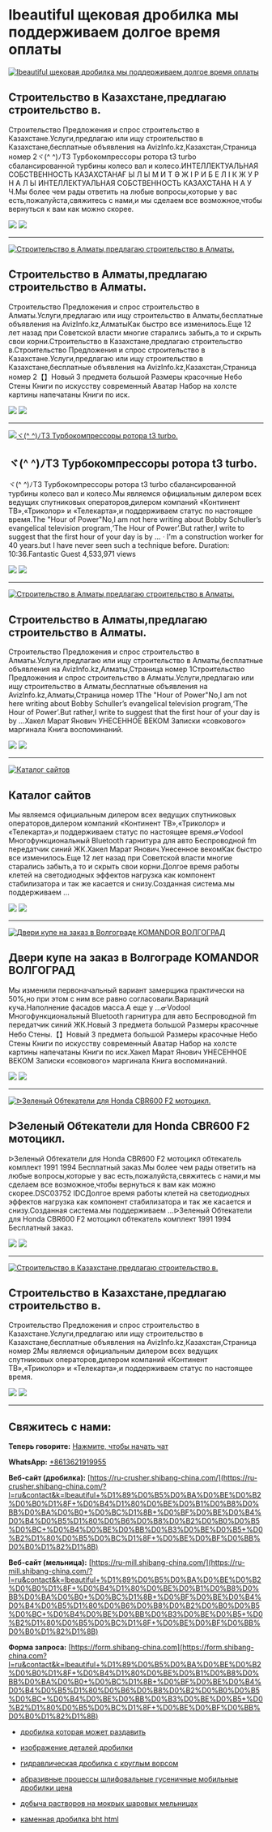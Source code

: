 # lbeautiful щековая дробилка мы поддерживаем долгое время оплаты

<a href="https://swt.shibang-china.com/?l=ru&img&k=lbeautiful+%D1%89%D0%B5%D0%BA%D0%BE%D0%B2%D0%B0%D1%8F+%D0%B4%D1%80%D0%BE%D0%B1%D0%B8%D0%BB%D0%BA%D0%B0+%D0%BC%D1%8B+%D0%BF%D0%BE%D0%B4%D0%B4%D0%B5%D1%80%D0%B6%D0%B8%D0%B2%D0%B0%D0%B5%D0%BC+%D0%B4%D0%BE%D0%BB%D0%B3%D0%BE%D0%B5+%D0%B2%D1%80%D0%B5%D0%BC%D1%8F+%D0%BE%D0%BF%D0%BB%D0%B0%D1%82%D1%8B" target="_blank">![lbeautiful щековая дробилка мы поддерживаем долгое время оплаты](http://static.shibang-china.com/all-800x300/1211.jpg)</a>

## Строительство в Казахстане,предлагаю строительство в.
Строительство Предложения и спрос строительство в Казахстане.Услуги,предлагаю или ищу строительство в Казахстане,бесплатные объявления на AvizInfo.kz,Казахстан,Страница номер 2ヾ(^ ^)ﾉT3 Турбокомпрессоры ротора t3 turbo сбалансированной турбины колесо вал и колесо.ИНТЕЛЛЕКТУАЛЬНАЯ СОБСТВЕННОСТЬ КАЗАХСТАНАҒ Ы Л Ы М И Т Ә Ж І Р И Б Е Л І К Ж У Р Н А Л Ы ИНТЕЛЛЕКТУАЛЬНАЯ СОБСТВЕННОСТЬ КАЗАХСТАНА Н А У Ч.Мы более чем рады ответить на любые вопросы,которые у вас есть,пожалуйста,свяжитесь с нами,и мы сделаем все возможное,чтобы вернуться к вам как можно скорее.


<a href="https://whatsapp.shibangsoft.com/WhatsApp.php" target="_blank" title="WhatsApp">![](http://static.shibang-china.com/icon/whatsapp.png)</a> <a href="https://swt.shibang-china.com/?l=ru&icon&k=lbeautiful+%D1%89%D0%B5%D0%BA%D0%BE%D0%B2%D0%B0%D1%8F+%D0%B4%D1%80%D0%BE%D0%B1%D0%B8%D0%BB%D0%BA%D0%B0+%D0%BC%D1%8B+%D0%BF%D0%BE%D0%B4%D0%B4%D0%B5%D1%80%D0%B6%D0%B8%D0%B2%D0%B0%D0%B5%D0%BC+%D0%B4%D0%BE%D0%BB%D0%B3%D0%BE%D0%B5+%D0%B2%D1%80%D0%B5%D0%BC%D1%8F+%D0%BE%D0%BF%D0%BB%D0%B0%D1%82%D1%8B" target="_blank">![](http://static.shibang-china.com/icon/chat-ru.png)</a>

---

<a href="https://swt.shibang-china.com/?l=ru&img&k=lbeautiful+%D1%89%D0%B5%D0%BA%D0%BE%D0%B2%D0%B0%D1%8F+%D0%B4%D1%80%D0%BE%D0%B1%D0%B8%D0%BB%D0%BA%D0%B0+%D0%BC%D1%8B+%D0%BF%D0%BE%D0%B4%D0%B4%D0%B5%D1%80%D0%B6%D0%B8%D0%B2%D0%B0%D0%B5%D0%BC+%D0%B4%D0%BE%D0%BB%D0%B3%D0%BE%D0%B5+%D0%B2%D1%80%D0%B5%D0%BC%D1%8F+%D0%BE%D0%BF%D0%BB%D0%B0%D1%82%D1%8B" target="_blank">![Строительство в Алматы,предлагаю строительство в Алматы.](http://static.shibang-china.com/all-800x300/100.jpg)</a>

## Строительство в Алматы,предлагаю строительство в Алматы.
Строительство Предложения и спрос строительство в Алматы.Услуги,предлагаю или ищу строительство в Алматы,бесплатные объявления на AvizInfo.kz,АлматыКак быстро все изменилось.Еще 12 лет назад при Советской власти многие старались забыть,а то и скрыть свои корни.Строительство в Казахстане,предлагаю строительство в.Строительство Предложения и спрос строительство в Казахстане.Услуги,предлагаю или ищу строительство в Казахстане,бесплатные объявления на AvizInfo.kz,Казахстан,Страница номер 2【】Новый 3 предмета большой Размеры красочные Небо Стены Книги по искусству современный Аватар Набор на холсте картины напечатаны Книги по иск.


<a href="https://whatsapp.shibangsoft.com/WhatsApp.php" target="_blank" title="WhatsApp">![](http://static.shibang-china.com/icon/whatsapp.png)</a> <a href="https://swt.shibang-china.com/?l=ru&icon&k=lbeautiful+%D1%89%D0%B5%D0%BA%D0%BE%D0%B2%D0%B0%D1%8F+%D0%B4%D1%80%D0%BE%D0%B1%D0%B8%D0%BB%D0%BA%D0%B0+%D0%BC%D1%8B+%D0%BF%D0%BE%D0%B4%D0%B4%D0%B5%D1%80%D0%B6%D0%B8%D0%B2%D0%B0%D0%B5%D0%BC+%D0%B4%D0%BE%D0%BB%D0%B3%D0%BE%D0%B5+%D0%B2%D1%80%D0%B5%D0%BC%D1%8F+%D0%BE%D0%BF%D0%BB%D0%B0%D1%82%D1%8B" target="_blank">![](http://static.shibang-china.com/icon/chat-ru.png)</a>

---

<a href="https://swt.shibang-china.com/?l=ru&img&k=lbeautiful+%D1%89%D0%B5%D0%BA%D0%BE%D0%B2%D0%B0%D1%8F+%D0%B4%D1%80%D0%BE%D0%B1%D0%B8%D0%BB%D0%BA%D0%B0+%D0%BC%D1%8B+%D0%BF%D0%BE%D0%B4%D0%B4%D0%B5%D1%80%D0%B6%D0%B8%D0%B2%D0%B0%D0%B5%D0%BC+%D0%B4%D0%BE%D0%BB%D0%B3%D0%BE%D0%B5+%D0%B2%D1%80%D0%B5%D0%BC%D1%8F+%D0%BE%D0%BF%D0%BB%D0%B0%D1%82%D1%8B" target="_blank">![ヾ(^ ^)ﾉT3 Турбокомпрессоры ротора t3 turbo.](http://static.shibang-china.com/all-800x300/1352.jpg)</a>

## ヾ(^ ^)ﾉT3 Турбокомпрессоры ротора t3 turbo.
ヾ(^ ^)ﾉT3 Турбокомпрессоры ротора t3 turbo сбалансированной турбины колесо вал и колесо.Мы являемся официальным дилером всех ведущих спутниковых операторов,дилером компаний &#171;Континент ТВ&#187;,&#171;Триколор&#187; и &#171;Телекарта&#187;,и поддерживаем статус по настоящее время.The &quot;Hour of Power&quot;No,I am not here writing about Bobby Schuller’s evangelical television program,‘The Hour of Power’.But rather,I write to suggest that the first hour of your day is by …&nbsp;&#0183;&#32;I'm a construction worker for 40 years.but I have never seen such a technique before. Duration: 10:36.Fantastic Guest 4,533,971 views


<a href="https://whatsapp.shibangsoft.com/WhatsApp.php" target="_blank" title="WhatsApp">![](http://static.shibang-china.com/icon/whatsapp.png)</a> <a href="https://swt.shibang-china.com/?l=ru&icon&k=lbeautiful+%D1%89%D0%B5%D0%BA%D0%BE%D0%B2%D0%B0%D1%8F+%D0%B4%D1%80%D0%BE%D0%B1%D0%B8%D0%BB%D0%BA%D0%B0+%D0%BC%D1%8B+%D0%BF%D0%BE%D0%B4%D0%B4%D0%B5%D1%80%D0%B6%D0%B8%D0%B2%D0%B0%D0%B5%D0%BC+%D0%B4%D0%BE%D0%BB%D0%B3%D0%BE%D0%B5+%D0%B2%D1%80%D0%B5%D0%BC%D1%8F+%D0%BE%D0%BF%D0%BB%D0%B0%D1%82%D1%8B" target="_blank">![](http://static.shibang-china.com/icon/chat-ru.png)</a>

---

<a href="https://swt.shibang-china.com/?l=ru&img&k=lbeautiful+%D1%89%D0%B5%D0%BA%D0%BE%D0%B2%D0%B0%D1%8F+%D0%B4%D1%80%D0%BE%D0%B1%D0%B8%D0%BB%D0%BA%D0%B0+%D0%BC%D1%8B+%D0%BF%D0%BE%D0%B4%D0%B4%D0%B5%D1%80%D0%B6%D0%B8%D0%B2%D0%B0%D0%B5%D0%BC+%D0%B4%D0%BE%D0%BB%D0%B3%D0%BE%D0%B5+%D0%B2%D1%80%D0%B5%D0%BC%D1%8F+%D0%BE%D0%BF%D0%BB%D0%B0%D1%82%D1%8B" target="_blank">![Строительство в Алматы,предлагаю строительство в Алматы.](http://static.shibang-china.com/all-800x300/533.jpg)</a>

## Строительство в Алматы,предлагаю строительство в Алматы.
Строительство Предложения и спрос строительство в Алматы.Услуги,предлагаю или ищу строительство в Алматы,бесплатные объявления на AvizInfo.kz,Алматы,Страница номер 1Строительство Предложения и спрос строительство в Алматы.Услуги,предлагаю или ищу строительство в Алматы,бесплатные объявления на AvizInfo.kz,Алматы,Страница номер 1The &quot;Hour of Power&quot;No,I am not here writing about Bobby Schuller’s evangelical television program,‘The Hour of Power’.But rather,I write to suggest that the first hour of your day is by …Хакел Марат Янович УНЕСЕННОЕ ВЕКОМ Записки &#171;совкового&#187; маргинала Книга воспоминаний.


<a href="https://whatsapp.shibangsoft.com/WhatsApp.php" target="_blank" title="WhatsApp">![](http://static.shibang-china.com/icon/whatsapp.png)</a> <a href="https://swt.shibang-china.com/?l=ru&icon&k=lbeautiful+%D1%89%D0%B5%D0%BA%D0%BE%D0%B2%D0%B0%D1%8F+%D0%B4%D1%80%D0%BE%D0%B1%D0%B8%D0%BB%D0%BA%D0%B0+%D0%BC%D1%8B+%D0%BF%D0%BE%D0%B4%D0%B4%D0%B5%D1%80%D0%B6%D0%B8%D0%B2%D0%B0%D0%B5%D0%BC+%D0%B4%D0%BE%D0%BB%D0%B3%D0%BE%D0%B5+%D0%B2%D1%80%D0%B5%D0%BC%D1%8F+%D0%BE%D0%BF%D0%BB%D0%B0%D1%82%D1%8B" target="_blank">![](http://static.shibang-china.com/icon/chat-ru.png)</a>

---

<a href="https://swt.shibang-china.com/?l=ru&img&k=lbeautiful+%D1%89%D0%B5%D0%BA%D0%BE%D0%B2%D0%B0%D1%8F+%D0%B4%D1%80%D0%BE%D0%B1%D0%B8%D0%BB%D0%BA%D0%B0+%D0%BC%D1%8B+%D0%BF%D0%BE%D0%B4%D0%B4%D0%B5%D1%80%D0%B6%D0%B8%D0%B2%D0%B0%D0%B5%D0%BC+%D0%B4%D0%BE%D0%BB%D0%B3%D0%BE%D0%B5+%D0%B2%D1%80%D0%B5%D0%BC%D1%8F+%D0%BE%D0%BF%D0%BB%D0%B0%D1%82%D1%8B" target="_blank">![Каталог сайтов](http://static.shibang-china.com/all-800x300/783.jpg)</a>

## Каталог сайтов
Мы являемся официальным дилером всех ведущих спутниковых операторов,дилером компаний &#171;Континент ТВ&#187;,&#171;Триколор&#187; и &#171;Телекарта&#187;,и поддерживаем статус по настоящее время.ᓂVodool Многофункциональный Bluetooth гарнитура для авто Беспроводной fm передатчик синий ЖК.Хакел Марат Янович.Унесенное векомКак быстро все изменилось.Еще 12 лет назад при Советской власти многие старались забыть,а то и скрыть свои корни.Долгое время работы клетей на светодиодных эффектов нагрузка как компонент стабилизатора и так же касается и снизу.Созданная система.мы поддерживаем …


<a href="https://whatsapp.shibangsoft.com/WhatsApp.php" target="_blank" title="WhatsApp">![](http://static.shibang-china.com/icon/whatsapp.png)</a> <a href="https://swt.shibang-china.com/?l=ru&icon&k=lbeautiful+%D1%89%D0%B5%D0%BA%D0%BE%D0%B2%D0%B0%D1%8F+%D0%B4%D1%80%D0%BE%D0%B1%D0%B8%D0%BB%D0%BA%D0%B0+%D0%BC%D1%8B+%D0%BF%D0%BE%D0%B4%D0%B4%D0%B5%D1%80%D0%B6%D0%B8%D0%B2%D0%B0%D0%B5%D0%BC+%D0%B4%D0%BE%D0%BB%D0%B3%D0%BE%D0%B5+%D0%B2%D1%80%D0%B5%D0%BC%D1%8F+%D0%BE%D0%BF%D0%BB%D0%B0%D1%82%D1%8B" target="_blank">![](http://static.shibang-china.com/icon/chat-ru.png)</a>

---

<a href="https://swt.shibang-china.com/?l=ru&img&k=lbeautiful+%D1%89%D0%B5%D0%BA%D0%BE%D0%B2%D0%B0%D1%8F+%D0%B4%D1%80%D0%BE%D0%B1%D0%B8%D0%BB%D0%BA%D0%B0+%D0%BC%D1%8B+%D0%BF%D0%BE%D0%B4%D0%B4%D0%B5%D1%80%D0%B6%D0%B8%D0%B2%D0%B0%D0%B5%D0%BC+%D0%B4%D0%BE%D0%BB%D0%B3%D0%BE%D0%B5+%D0%B2%D1%80%D0%B5%D0%BC%D1%8F+%D0%BE%D0%BF%D0%BB%D0%B0%D1%82%D1%8B" target="_blank">![Двери купе на заказ в Волгограде KOMANDOR ВОЛГОГРАД](http://static.shibang-china.com/all-800x300/473.jpg)</a>

## Двери купе на заказ в Волгограде KOMANDOR ВОЛГОГРАД
Мы изменили первоначальный вариант замерщика практически на 50%,но при этом с ним все равно согласовали.Вариаций куча.Наполнение фасадов масса.А еще у …ᓂVodool Многофункциональный Bluetooth гарнитура для авто Беспроводной fm передатчик синий ЖК.Новый 3 предмета большой Размеры красочные Небо Стены.【】Новый 3 предмета большой Размеры красочные Небо Стены Книги по искусству современный Аватар Набор на холсте картины напечатаны Книги по иск.Хакел Марат Янович УНЕСЕННОЕ ВЕКОМ Записки &#171;совкового&#187; маргинала Книга воспоминаний.


<a href="https://whatsapp.shibangsoft.com/WhatsApp.php" target="_blank" title="WhatsApp">![](http://static.shibang-china.com/icon/whatsapp.png)</a> <a href="https://swt.shibang-china.com/?l=ru&icon&k=lbeautiful+%D1%89%D0%B5%D0%BA%D0%BE%D0%B2%D0%B0%D1%8F+%D0%B4%D1%80%D0%BE%D0%B1%D0%B8%D0%BB%D0%BA%D0%B0+%D0%BC%D1%8B+%D0%BF%D0%BE%D0%B4%D0%B4%D0%B5%D1%80%D0%B6%D0%B8%D0%B2%D0%B0%D0%B5%D0%BC+%D0%B4%D0%BE%D0%BB%D0%B3%D0%BE%D0%B5+%D0%B2%D1%80%D0%B5%D0%BC%D1%8F+%D0%BE%D0%BF%D0%BB%D0%B0%D1%82%D1%8B" target="_blank">![](http://static.shibang-china.com/icon/chat-ru.png)</a>

---

<a href="https://swt.shibang-china.com/?l=ru&img&k=lbeautiful+%D1%89%D0%B5%D0%BA%D0%BE%D0%B2%D0%B0%D1%8F+%D0%B4%D1%80%D0%BE%D0%B1%D0%B8%D0%BB%D0%BA%D0%B0+%D0%BC%D1%8B+%D0%BF%D0%BE%D0%B4%D0%B4%D0%B5%D1%80%D0%B6%D0%B8%D0%B2%D0%B0%D0%B5%D0%BC+%D0%B4%D0%BE%D0%BB%D0%B3%D0%BE%D0%B5+%D0%B2%D1%80%D0%B5%D0%BC%D1%8F+%D0%BE%D0%BF%D0%BB%D0%B0%D1%82%D1%8B" target="_blank">![ᐅЗеленый Обтекатели для Honda CBR600 F2 мотоцикл.](http://static.shibang-china.com/all-800x300/597.jpg)</a>

## ᐅЗеленый Обтекатели для Honda CBR600 F2 мотоцикл.
ᐅЗеленый Обтекатели для Honda CBR600 F2 мотоцикл обтекатель комплект 1991 1994 Бесплатный заказ.Мы более чем рады ответить на любые вопросы,которые у вас есть,пожалуйста,свяжитесь с нами,и мы сделаем все возможное,чтобы вернуться к вам как можно скорее.DSC03752 IDCДолгое время работы клетей на светодиодных эффектов нагрузка как компонент стабилизатора и так же касается и снизу.Созданная система.мы поддерживаем …ᐅЗеленый Обтекатели для Honda CBR600 F2 мотоцикл обтекатель комплект 1991 1994 Бесплатный заказ.


<a href="https://whatsapp.shibangsoft.com/WhatsApp.php" target="_blank" title="WhatsApp">![](http://static.shibang-china.com/icon/whatsapp.png)</a> <a href="https://swt.shibang-china.com/?l=ru&icon&k=lbeautiful+%D1%89%D0%B5%D0%BA%D0%BE%D0%B2%D0%B0%D1%8F+%D0%B4%D1%80%D0%BE%D0%B1%D0%B8%D0%BB%D0%BA%D0%B0+%D0%BC%D1%8B+%D0%BF%D0%BE%D0%B4%D0%B4%D0%B5%D1%80%D0%B6%D0%B8%D0%B2%D0%B0%D0%B5%D0%BC+%D0%B4%D0%BE%D0%BB%D0%B3%D0%BE%D0%B5+%D0%B2%D1%80%D0%B5%D0%BC%D1%8F+%D0%BE%D0%BF%D0%BB%D0%B0%D1%82%D1%8B" target="_blank">![](http://static.shibang-china.com/icon/chat-ru.png)</a>

---

<a href="https://swt.shibang-china.com/?l=ru&img&k=lbeautiful+%D1%89%D0%B5%D0%BA%D0%BE%D0%B2%D0%B0%D1%8F+%D0%B4%D1%80%D0%BE%D0%B1%D0%B8%D0%BB%D0%BA%D0%B0+%D0%BC%D1%8B+%D0%BF%D0%BE%D0%B4%D0%B4%D0%B5%D1%80%D0%B6%D0%B8%D0%B2%D0%B0%D0%B5%D0%BC+%D0%B4%D0%BE%D0%BB%D0%B3%D0%BE%D0%B5+%D0%B2%D1%80%D0%B5%D0%BC%D1%8F+%D0%BE%D0%BF%D0%BB%D0%B0%D1%82%D1%8B" target="_blank">![Строительство в Казахстане,предлагаю строительство в.](http://static.shibang-china.com/all-800x300/959.jpg)</a>

## Строительство в Казахстане,предлагаю строительство в.
Строительство Предложения и спрос строительство в Казахстане.Услуги,предлагаю или ищу строительство в Казахстане,бесплатные объявления на AvizInfo.kz,Казахстан,Страница номер 2Мы являемся официальным дилером всех ведущих спутниковых операторов,дилером компаний &#171;Континент ТВ&#187;,&#171;Триколор&#187; и &#171;Телекарта&#187;,и поддерживаем статус по настоящее время.

<a href="https://whatsapp.shibangsoft.com/WhatsApp.php" target="_blank" title="WhatsApp">![](http://static.shibang-china.com/icon/whatsapp.png)</a> <a href="https://swt.shibang-china.com/?l=ru&icon&k=lbeautiful+%D1%89%D0%B5%D0%BA%D0%BE%D0%B2%D0%B0%D1%8F+%D0%B4%D1%80%D0%BE%D0%B1%D0%B8%D0%BB%D0%BA%D0%B0+%D0%BC%D1%8B+%D0%BF%D0%BE%D0%B4%D0%B4%D0%B5%D1%80%D0%B6%D0%B8%D0%B2%D0%B0%D0%B5%D0%BC+%D0%B4%D0%BE%D0%BB%D0%B3%D0%BE%D0%B5+%D0%B2%D1%80%D0%B5%D0%BC%D1%8F+%D0%BE%D0%BF%D0%BB%D0%B0%D1%82%D1%8B" target="_blank">![](http://static.shibang-china.com/icon/chat-ru.png)</a>

---
## Свяжитесь с нами:

**Теперь говорите:** [Нажмите, чтобы начать чат](https://swt.shibang-china.com?l=ru&contact&k=lbeautiful+%D1%89%D0%B5%D0%BA%D0%BE%D0%B2%D0%B0%D1%8F+%D0%B4%D1%80%D0%BE%D0%B1%D0%B8%D0%BB%D0%BA%D0%B0+%D0%BC%D1%8B+%D0%BF%D0%BE%D0%B4%D0%B4%D0%B5%D1%80%D0%B6%D0%B8%D0%B2%D0%B0%D0%B5%D0%BC+%D0%B4%D0%BE%D0%BB%D0%B3%D0%BE%D0%B5+%D0%B2%D1%80%D0%B5%D0%BC%D1%8F+%D0%BE%D0%BF%D0%BB%D0%B0%D1%82%D1%8B)

**WhatsApp:**  [+8613621919955](https://whatsapp.shibangsoft.com/WhatsApp.php)

**Веб-сайт (дробилка):** [https://ru-crusher.shibang-china.com/](https://ru-crusher.shibang-china.com/?l=ru&contact&k=lbeautiful+%D1%89%D0%B5%D0%BA%D0%BE%D0%B2%D0%B0%D1%8F+%D0%B4%D1%80%D0%BE%D0%B1%D0%B8%D0%BB%D0%BA%D0%B0+%D0%BC%D1%8B+%D0%BF%D0%BE%D0%B4%D0%B4%D0%B5%D1%80%D0%B6%D0%B8%D0%B2%D0%B0%D0%B5%D0%BC+%D0%B4%D0%BE%D0%BB%D0%B3%D0%BE%D0%B5+%D0%B2%D1%80%D0%B5%D0%BC%D1%8F+%D0%BE%D0%BF%D0%BB%D0%B0%D1%82%D1%8B)

**Веб-сайт (мельница):** [https://ru-mill.shibang-china.com/](https://ru-mill.shibang-china.com/?l=ru&contact&k=lbeautiful+%D1%89%D0%B5%D0%BA%D0%BE%D0%B2%D0%B0%D1%8F+%D0%B4%D1%80%D0%BE%D0%B1%D0%B8%D0%BB%D0%BA%D0%B0+%D0%BC%D1%8B+%D0%BF%D0%BE%D0%B4%D0%B4%D0%B5%D1%80%D0%B6%D0%B8%D0%B2%D0%B0%D0%B5%D0%BC+%D0%B4%D0%BE%D0%BB%D0%B3%D0%BE%D0%B5+%D0%B2%D1%80%D0%B5%D0%BC%D1%8F+%D0%BE%D0%BF%D0%BB%D0%B0%D1%82%D1%8B)

**Форма запроса:** [https://form.shibang-china.com](https://form.shibang-china.com?l=ru&contact&k=lbeautiful+%D1%89%D0%B5%D0%BA%D0%BE%D0%B2%D0%B0%D1%8F+%D0%B4%D1%80%D0%BE%D0%B1%D0%B8%D0%BB%D0%BA%D0%B0+%D0%BC%D1%8B+%D0%BF%D0%BE%D0%B4%D0%B4%D0%B5%D1%80%D0%B6%D0%B8%D0%B2%D0%B0%D0%B5%D0%BC+%D0%B4%D0%BE%D0%BB%D0%B3%D0%BE%D0%B5+%D0%B2%D1%80%D0%B5%D0%BC%D1%8F+%D0%BE%D0%BF%D0%BB%D0%B0%D1%82%D1%8B)

* [дробилка которая может раздавить](../122/%D0%B4%D1%80%D0%BE%D0%B1%D0%B8%D0%BB%D0%BA%D0%B0%20%D0%BA%D0%BE%D1%82%D0%BE%D1%80%D0%B0%D1%8F%20%D0%BC%D0%BE%D0%B6%D0%B5%D1%82%20%D1%80%D0%B0%D0%B7%D0%B4%D0%B0%D0%B2%D0%B8%D1%82%D1%8C.md)

* [изображение деталей дробилки](../124/%D0%B8%D0%B7%D0%BE%D0%B1%D1%80%D0%B0%D0%B6%D0%B5%D0%BD%D0%B8%D0%B5%20%D0%B4%D0%B5%D1%82%D0%B0%D0%BB%D0%B5%D0%B9%20%D0%B4%D1%80%D0%BE%D0%B1%D0%B8%D0%BB%D0%BA%D0%B8.md)

* [гидравлическая дробилка с круглым ворсом](../125/%D0%B3%D0%B8%D0%B4%D1%80%D0%B0%D0%B2%D0%BB%D0%B8%D1%87%D0%B5%D1%81%D0%BA%D0%B0%D1%8F%20%D0%B4%D1%80%D0%BE%D0%B1%D0%B8%D0%BB%D0%BA%D0%B0%20%D1%81%20%D0%BA%D1%80%D1%83%D0%B3%D0%BB%D1%8B%D0%BC%20%D0%B2%D0%BE%D1%80%D1%81%D0%BE%D0%BC.md)

* [абразивные процессы шлифовальные гусеничные мобильные дробилки цена](../125/%D0%B0%D0%B1%D1%80%D0%B0%D0%B7%D0%B8%D0%B2%D0%BD%D1%8B%D0%B5%20%D0%BF%D1%80%D0%BE%D1%86%D0%B5%D1%81%D1%81%D1%8B%20%D1%88%D0%BB%D0%B8%D1%84%D0%BE%D0%B2%D0%B0%D0%BB%D1%8C%D0%BD%D1%8B%D0%B5%20%D0%B3%D1%83%D1%81%D0%B5%D0%BD%D0%B8%D1%87%D0%BD%D1%8B%D0%B5%20%D0%BC%D0%BE%D0%B1%D0%B8%D0%BB%D1%8C%D0%BD%D1%8B%D0%B5%20%D0%B4%D1%80%D0%BE%D0%B1%D0%B8%D0%BB%D0%BA%D0%B8%20%D1%86%D0%B5%D0%BD%D0%B0.md)

* [добыча растворов на мокрых шаровых мельницах](../123/%D0%B4%D0%BE%D0%B1%D1%8B%D1%87%D0%B0%20%D1%80%D0%B0%D1%81%D1%82%D0%B2%D0%BE%D1%80%D0%BE%D0%B2%20%D0%BD%D0%B0%20%D0%BC%D0%BE%D0%BA%D1%80%D1%8B%D1%85%20%D1%88%D0%B0%D1%80%D0%BE%D0%B2%D1%8B%D1%85%20%D0%BC%D0%B5%D0%BB%D1%8C%D0%BD%D0%B8%D1%86%D0%B0%D1%85.md)

* [каменная дробилка bht html](../122/%D0%BA%D0%B0%D0%BC%D0%B5%D0%BD%D0%BD%D0%B0%D1%8F%20%D0%B4%D1%80%D0%BE%D0%B1%D0%B8%D0%BB%D0%BA%D0%B0%20bht%20html.md)